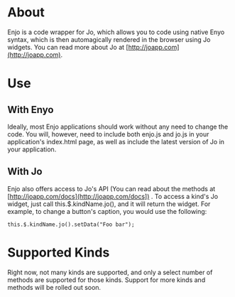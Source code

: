 About
=====

Enjo is a code wrapper for Jo, which allows you to code using native Enyo syntax, which is then automagically rendered in the browser using Jo widgets. You can read more about Jo at [http://joapp.com](http://joapp.com).

Use
===

With Enyo
---------
Ideally, most Enjo applications should work without any need to change the code. You will, however, need to include both enjo.js and jo.js in your application's index.html page, as well as include the latest version of Jo in your application.

With Jo
-------
Enjo also offers access to Jo's API (You can read about the methods at [http://joapp.com/docs](http://joapp.com/docs]) . To access a kind's Jo widget, just call this.$.kindName.jo(), and it will return the widget. For example, to change a button's caption, you would use the following:

	this.$.kindName.jo().setData("Foo bar");

Supported Kinds
===============

Right now, not many kinds are supported, and only a select number of methods are supported for those kinds. Support for more kinds and methods will be rolled out soon.